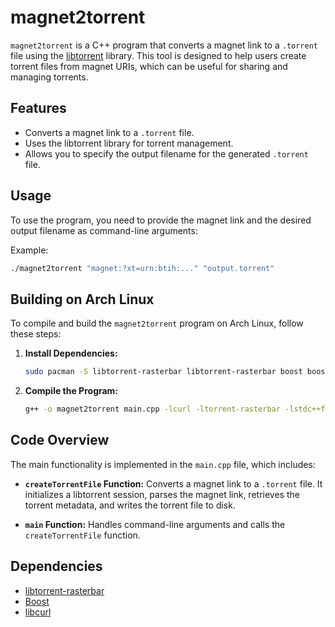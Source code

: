 # magnet2torrent

`magnet2torrent` is a C++ program that converts a magnet link to a `.torrent` file using the [libtorrent](https://www.libtorrent.org/) library. This tool is designed to help users create torrent files from magnet URIs, which can be useful for sharing and managing torrents.

## Features

- Converts a magnet link to a `.torrent` file.
- Uses the libtorrent library for torrent management.
- Allows you to specify the output filename for the generated `.torrent` file.

## Usage

To use the program, you need to provide the magnet link and the desired output filename as command-line arguments:


Example:

```sh
./magnet2torrent "magnet:?xt=urn:btih:..." "output.torrent"
```

## Building on Arch Linux

To compile and build the `magnet2torrent` program on Arch Linux, follow these steps:

1. **Install Dependencies:**

   ```sh
   sudo pacman -S libtorrent-rasterbar libtorrent-rasterbar boost boost-libs gcc
   ```

2. **Compile the Program:**

   ```sh
   g++ -o magnet2torrent main.cpp -lcurl -ltorrent-rasterbar -lstdc++fs
   ```

## Code Overview

The main functionality is implemented in the `main.cpp` file, which includes:

- **`createTorrentFile` Function:** Converts a magnet link to a `.torrent` file. It initializes a libtorrent session, parses the magnet link, retrieves the torrent metadata, and writes the torrent file to disk.
  
- **`main` Function:** Handles command-line arguments and calls the `createTorrentFile` function.

## Dependencies

- [libtorrent-rasterbar](https://www.libtorrent.org/)
- [Boost](https://www.boost.org/)
- [libcurl](https://curl.se/libcurl/)
